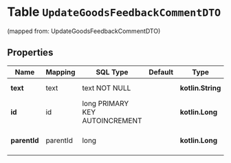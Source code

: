 
# Table `UpdateGoodsFeedbackCommentDTO`
(mapped from: UpdateGoodsFeedbackCommentDTO)

## Properties
Name | Mapping | SQL Type | Default | Type | Description | Notes
---- | ------- | -------- | ------- | ---- | ----------- | -----
**text** | text | text NOT NULL |  | **kotlin.String** | Текст комментария. | 
**id** | id | long PRIMARY KEY AUTOINCREMENT |  | **kotlin.Long** | Идентификатор комментария к отзыву.  |  [optional]
**parentId** | parentId | long |  | **kotlin.Long** | Идентификатор комментария к отзыву.  |  [optional]





